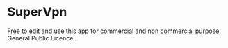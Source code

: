 # SuperVpn
Free to edit and use this app for commercial and non commercial purpose. General Public Licence.
